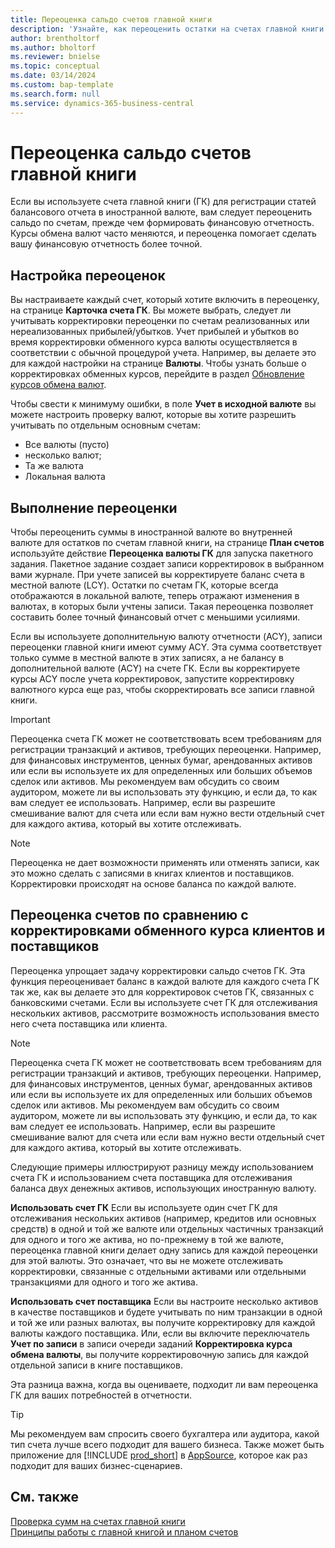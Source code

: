```yaml
---
title: Переоценка сальдо счетов главной книги
description: 'Узнайте, как переоценить остатки на счетах главной книги перед составлением финансовой отчетности.'
author: brentholtorf
ms.author: bholtorf
ms.reviewer: bnielse
ms.topic: conceptual
ms.date: 03/14/2024
ms.custom: bap-template
ms.search.form: null
ms.service: dynamics-365-business-central
---
```


# <a name="revalue-general-ledger-account-balances"></a>Переоценка сальдо счетов главной книги

Если вы используете счета главной книги (ГК) для регистрации статей балансового отчета в иностранной валюте, вам следует переоценить сальдо по счетам, прежде чем формировать финансовую отчетность. Курсы обмена валют часто меняются, и переоценка помогает сделать вашу финансовую отчетность более точной.

## <a name="set-up-revaluations"></a>Настройка переоценок

Вы настраиваете каждый счет, который хотите включить в переоценку, на странице **Карточка счета ГК**. Вы можете выбрать, следует ли учитывать корректировки переоценки по счетам реализованных или нереализованных прибылей/убытков. Учет прибылей и убытков во время корректировки обменного курса валюты осуществляется в соответствии с обычной процедурой учета. Например, вы делаете это для каждой настройки на странице **Валюты**. Чтобы узнать больше о корректировках обменных курсов, перейдите в раздел [Обновление курсов обмена валют](finance-how-update-currencies.md).

Чтобы свести к минимуму ошибки, в поле **Учет в исходной валюте** вы можете настроить проверку валют, которые вы хотите разрешить учитывать по отдельным основным счетам:

* Все валюты (пусто)
* несколько валют;
* Та же валюта
* Локальная валюта

## <a name="run-a-revaluation"></a>Выполнение переоценки

Чтобы переоценить суммы в иностранной валюте во внутренней валюте для остатков по счетам главной книги, на странице **План счетов** используйте действие **Переоценка валюты ГК** для запуска пакетного задания. Пакетное задание создает записи корректировок в выбранном вами журнале. При учете записей вы корректируете баланс счета в местной валюте (LCY). Остатки по счетам ГК, которые всегда отображаются в локальной валюте, теперь отражают изменения в валютах, в которых были учтены записи. Такая переоценка позволяет составить более точный финансовый отчет с меньшими усилиями.

Если вы используете дополнительную валюту отчетности (ACY), записи переоценки главной книги имеют сумму ACY. Эта сумма соответствует только сумме в местной валюте в этих записях, а не балансу в дополнительной валюте (ACY) на счете ГК. Если вы корректируете курсы ACY после учета корректировок, запустите корректировку валютного курса еще раз, чтобы скорректировать все записи главной книги.

> [!IMPORTANT]
> Переоценка счета ГК может не соответствовать всем требованиям для регистрации транзакций и активов, требующих переоценки. Например, для финансовых инструментов, ценных бумаг, арендованных активов или если вы используете их для определенных или больших объемов сделок или активов. Мы рекомендуем вам обсудить со своим аудитором, можете ли вы использовать эту функцию, и если да, то как вам следует ее использовать. Например, если вы разрешите смешивание валют для счета или если вам нужно вести отдельный счет для каждого актива, который вы хотите отслеживать.

> [!NOTE]
> Переоценка не дает возможности применять или отменять записи, как это можно сделать с записями в книгах клиентов и поставщиков. Корректировки происходят на основе баланса по каждой валюте.

## <a name="revaluate-accounts-vs-customer-and-vendor-exchange-rate-adjustments"></a>Переоценка счетов по сравнению с корректировками обменного курса клиентов и поставщиков

Переоценка упрощает задачу корректировки сальдо счетов ГК. Эта функция переоценивает баланс в каждой валюте для каждого счета ГК так же, как вы делаете это для корректировок счетов ГК, связанных с банковскими счетами. Если вы используете счет ГК для отслеживания нескольких активов, рассмотрите возможность использования вместо него счета поставщика или клиента.

> [!NOTE]
> Переоценка счета ГК может не соответствовать всем требованиям для регистрации транзакций и активов, требующих переоценки. Например, для финансовых инструментов, ценных бумаг, арендованных активов или если вы используете их для определенных или больших объемов сделок или активов. Мы рекомендуем вам обсудить со своим аудитором, можете ли вы использовать эту функцию, и если да, то как вам следует ее использовать. Например, если вы разрешите смешивание валют для счета или если вам нужно вести отдельный счет для каждого актива, который вы хотите отслеживать.

Следующие примеры иллюстрируют разницу между использованием счета ГК и использованием счета поставщика для отслеживания баланса двух денежных активов, использующих иностранную валюту.

**Использовать счет ГК** Если вы используете один счет ГК для отслеживания нескольких активов (например, кредитов или основных средств) в одной и той же валюте или отдельных частичных транзакций для одного и того же актива, но по-прежнему в той же валюте, переоценка главной книги делает одну запись для каждой переоценки для этой валюты. Это означает, что вы не можете отслеживать корректировки, связанные с отдельными активами или отдельными транзакциями для одного и того же актива.

**Использовать счет поставщика** Если вы настроите несколько активов в качестве поставщиков и будете учитывать по ним транзакции в одной и той же или разных валютах, вы получите корректировку для каждой валюты каждого поставщика. Или, если вы включите переключатель **Учет по записи** в записи очереди заданий **Корректировка курса обмена валюты**, вы получите корректировочную запись для каждой отдельной записи в книге поставщиков.

Эта разница важна, когда вы оцениваете, подходит ли вам переоценка ГК для ваших потребностей в отчетности.

> [!TIP]
> Мы рекомендуем вам спросить своего бухгалтера или аудитора, какой тип счета лучше всего подходит для вашего бизнеса. Также может быть приложение для [!INCLUDE [prod_short](includes/prod_short.md)] в [AppSource](https://appsource.microsoft.com/en-us/marketplace/apps?page=1&product=dynamics-365-business-central), которое как раз подходит для ваших бизнес-сценариев.

## <a name="see-also"></a>См. также

[Проверка сумм на счетах главной книги](finance-review-accounts.md)  
[Принципы работы с главной книгой и планом счетов](finance-general-ledger.md)  
